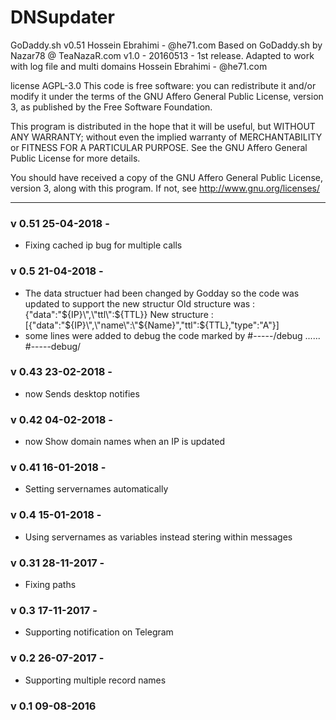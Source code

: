 # DNSupdater
GoDaddy.sh v0.51 Hossein Ebrahimi - @he71.com
Based on GoDaddy.sh by Nazar78 @ TeaNazaR.com v1.0 - 20160513 - 1st release.
Adapted to work with log file and multi domains
Hossein Ebrahimi - @he71.com

license AGPL-3.0 
This code is free software: you can redistribute it and/or modify
it under the terms of the GNU Affero General Public License, version 3,
as published by the Free Software Foundation.

This program is distributed in the hope that it will be useful,
but WITHOUT ANY WARRANTY; without even the implied warranty of
MERCHANTABILITY or FITNESS FOR A PARTICULAR PURPOSE. See the
GNU Affero General Public License for more details.

You should have received a copy of the GNU Affero General Public License, version 3,
along with this program.  If not, see <http://www.gnu.org/licenses/>

----
### v 0.51 25-04-2018 - 
* Fixing cached ip bug for multiple calls

### v 0.5 21-04-2018 - 
* The data structuer had been changed by Godday so the code was updated to support the new structur
	Old structure was  : {\"data\":\"${IP}\",\"ttl\":${TTL}}
	New structure : [{\"data\":\"${IP}\",\"name\":\"${Name}\",\"ttl\":${TTL},\"type\":\"A\"}]
* some lines were added to debug the code marked by #-----/debug ...... #-----debug/

### v 0.43 23-02-2018 - 
* now Sends desktop notifies

### v 0.42 04-02-2018 - 
* now Show domain names when an IP is updated

### v 0.41 16-01-2018 - 
* Setting servernames automatically

### v 0.4 15-01-2018 - 
* Using servernames as variables instead stering within messages 

### v 0.31 28-11-2017 - 
* Fixing paths

### v 0.3 17-11-2017 - 
* Supporting notification on Telegram

### v 0.2 26-07-2017 - 
* Supporting multiple record names

### v 0.1 09-08-2016
